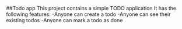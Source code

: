 ##Todo app
This project contains a simple TODO application
It has the following features:
-Anyone can create a todo
-Anyone can see their existing todos
-Anyone can mark a todo as done